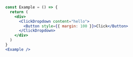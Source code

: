 ```jsx { "props": { "layout": false, "iframe": false } }
const Example = () => {
  return (
    <div>
      <ClickDropdown content="hello">
        <Button style={{ margin: 100 }}>Click</Button>
      </ClickDropdown>
    </div>
  )
}
<Example />
```
